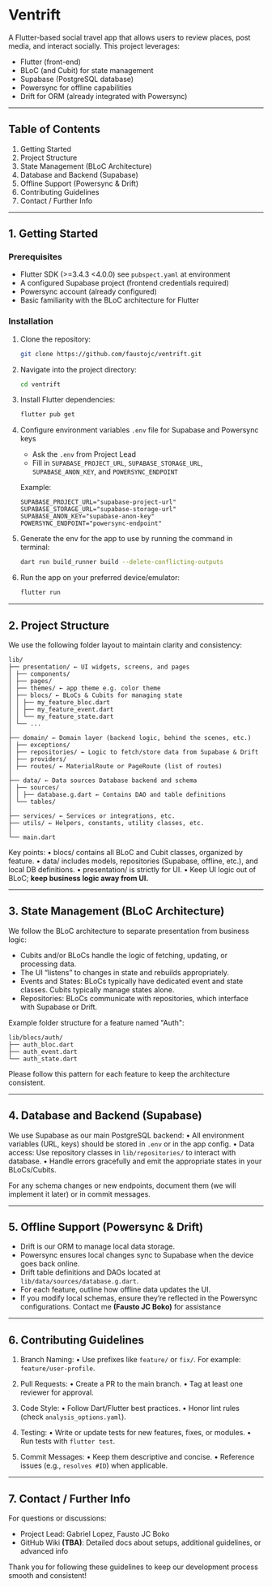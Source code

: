 # Ventrift

A Flutter-based social travel app that allows users to review places, post media, and interact
socially. This project leverages:

- Flutter (front-end)
- BLoC (and Cubit) for state management
- Supabase (PostgreSQL database)
- Powersync for offline capabilities
- Drift for ORM (already integrated with Powersync)

---

## Table of Contents

1. Getting Started
2. Project Structure
3. State Management (BLoC Architecture)
4. Database and Backend (Supabase)
5. Offline Support (Powersync & Drift)
6. Contributing Guidelines
7. Contact / Further Info

---

## 1. Getting Started

### Prerequisites

- Flutter SDK (>=3.4.3 <4.0.0) see `pubspect.yaml` at environment
- A configured Supabase project (frontend credentials required)
- Powersync account (already configured)
- Basic familiarity with the BLoC architecture for Flutter

### Installation

1. Clone the repository:

   ```bash
   git clone https://github.com/faustojc/ventrift.git
   ```

2. Navigate into the project directory:

   ```bash
   cd ventrift
   ```

3. Install Flutter dependencies:

   ```bash
   flutter pub get
   ```

4. Configure environment variables `.env` file for Supabase and Powersync keys
    - Ask the `.env` from Project Lead
    - Fill in `SUPABASE_PROJECT_URL`, `SUPABASE_STORAGE_URL`, `SUPABASE_ANON_KEY`, and
      `POWERSYNC_ENDPOINT`

   Example:

    ```.env
    SUPABASE_PROJECT_URL="supabase-project-url"
    SUPABASE_STORAGE_URL="supabase-storage-url"
    SUPABASE_ANON_KEY="supabase-anon-key"
    POWERSYNC_ENDPOINT="powersync-endpoint"
    ```

5. Generate the env for the app to use by running the command in terminal:

   ```bash
   dart run build_runner build --delete-conflicting-outputs
   ```

6. Run the app on your preferred device/emulator:

   ```bash
   flutter run
   ```

---

## 2. Project Structure

We use the following folder layout to maintain clarity and consistency:

```
lib/
├── presentation/ ← UI widgets, screens, and pages
│ ├── components/
│ ├── pages/
│ ├── themes/ ← app theme e.g. color theme
│ ├── blocs/ ← BLoCs & Cubits for managing state
│ │ ├── my_feature_bloc.dart
│ │ ├── my_feature_event.dart
│ │ └── my_feature_state.dart
│ └── ...
│
├── domain/ ← Domain layer (backend logic, behind the scenes, etc.)
│ ├── exceptions/
│ ├── repositories/ ← Logic to fetch/store data from Supabase & Drift
│ ├── providers/
│ ├── routes/ ← MaterialRoute or PageRoute (list of routes)
│
├── data/ ← Data sources Database backend and schema
│ ├── sources/
│ │ ├── database.g.dart ← Contains DAO and table definitions
│ └── tables/
│
├── services/ ← Services or integrations, etc.
├── utils/ ← Helpers, constants, utility classes, etc.
│
└── main.dart
```

Key points:
• blocs/ contains all BLoC and Cubit classes, organized by feature.
• data/ includes models, repositories (Supabase, offline, etc.), and local DB definitions.
• presentation/ is strictly for UI.
• Keep UI logic out of BLoC; **keep business logic away from UI.**

---

## 3. State Management (BLoC Architecture)

We follow the BLoC architecture to separate presentation from business logic:

- Cubits and/or BLoCs handle the logic of fetching, updating, or processing data.
- The UI “listens” to changes in state and rebuilds appropriately.
- Events and States: BLoCs typically have dedicated event and state classes. Cubits typically manage
states alone.
- Repositories: BLoCs communicate with repositories, which interface with Supabase or Drift.

Example folder structure for a feature named "Auth":

```
lib/blocs/auth/
├── auth_bloc.dart
├── auth_event.dart
└── auth_state.dart
```

Please follow this pattern for each feature to keep the architecture consistent.

---

## 4. Database and Backend (Supabase)

We use Supabase as our main PostgreSQL backend:
• All environment variables (URL, keys) should be stored in `.env` or in the app config.
• Data access: Use repository classes in `lib/repositories/` to interact with database.
• Handle errors gracefully and emit the appropriate states in your BLoCs/Cubits.

For any schema changes or new endpoints, document them (we will implement it later) or in commit
messages.

---

## 5. Offline Support (Powersync & Drift)

- Drift is our ORM to manage local data storage.
- Powersync ensures local changes sync to Supabase when the device goes back online.
- Drift table definitions and DAOs located at `lib/data/sources/database.g.dart`.
- For each feature, outline how offline data updates the UI.
- If you modify local schemas, ensure they’re reflected in the Powersync configurations. Contact me
  **(Fausto JC Boko)** for assistance

---

## 6. Contributing Guidelines

1. Branch Naming:
   • Use prefixes like `feature/` or `fix/`. For example: `feature/user-profile`.

2. Pull Requests:
   • Create a PR to the main branch.
   • Tag at least one reviewer for approval.

3. Code Style:
   • Follow Dart/Flutter best practices.
   • Honor lint rules (check `analysis_options.yaml`).

4. Testing:
   • Write or update tests for new features, fixes, or modules.
   • Run tests with `flutter test`.

5. Commit Messages:
   • Keep them descriptive and concise.
   • Reference issues (e.g., `resolves #ID`) when applicable.

---

## 7. Contact / Further Info

For questions or discussions:

- Project Lead: Gabriel Lopez, Fausto JC Boko
- GitHub Wiki **(TBA)**: Detailed docs about setups, additional guidelines, or advanced info

Thank you for following these guidelines to keep our development process smooth and consistent!
